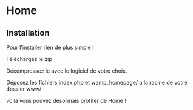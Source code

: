 # Home

## Installation 
Pour l'installer rien de plus simple ! 

Téléchargez le zip

Décompressez le avec le logiciel de votre choix.

Déposez les fichiers index.php et wamp_homepage/ a la racine de votre dossier www/ 

voilà vous pouvez désormais profiter de Home !